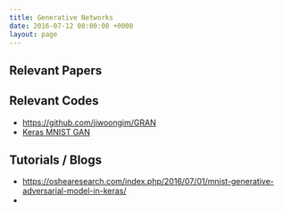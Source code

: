 ```yaml
---
title: Generative Networks
date: 2016-07-12 00:00:00 +0000
layout: page
---
```

## Relevant Papers


## Relevant Codes

 * https://github.com/jiwoongim/GRAN
 * [Keras MNIST GAN](https://github.com/osh/KerasGAN/blob/master/mnist_gan.py)

## Tutorials / Blogs

 * https://oshearesearch.com/index.php/2016/07/01/mnist-generative-adversarial-model-in-keras/
 * 
